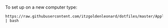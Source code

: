 To set up on a new computer type:
```
https://raw.githubusercontent.com/itzgoldenleonard/dotfiles/master/Applications/new_system.bash | bash
```
